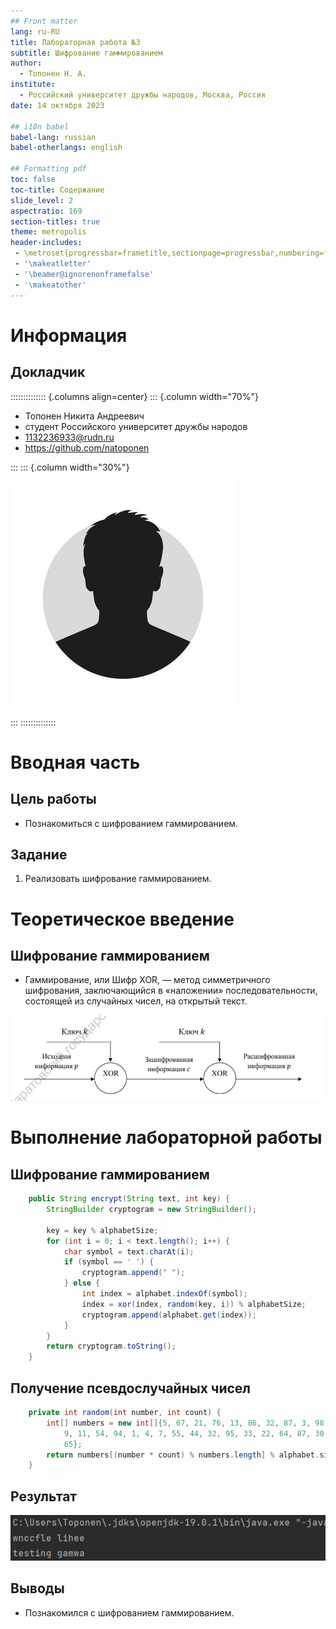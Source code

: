 ```yaml
---
## Front matter
lang: ru-RU
title: Лабораторная работа №3
subtitle: Шифрование гаммированием
author:
  - Топонен Н. А.
institute:
  - Российский университет дружбы народов, Москва, Россия
date: 14 октября 2023

## i18n babel
babel-lang: russian
babel-otherlangs: english

## Formatting pdf
toc: false
toc-title: Содержание
slide_level: 2
aspectratio: 169
section-titles: true
theme: metropolis
header-includes:
 - \metroset{progressbar=frametitle,sectionpage=progressbar,numbering=fraction}
 - '\makeatletter'
 - '\beamer@ignorenonframefalse'
 - '\makeatother'
---
```


# Информация

## Докладчик

:::::::::::::: {.columns align=center}
::: {.column width="70%"}

  * Топонен Никита Андреевич
  * студент Российского университет дружбы народов
  * [1132236933@rudn.ru](mailto:1132236933@rudn.ru)
  * <https://github.com/natoponen>

:::
::: {.column width="30%"}

![](./image/unknown.jpg)

:::
::::::::::::::

# Вводная часть

## Цель работы

- Познакомиться с шифрованием гаммированием.

## Задание

1. Реализовать шифрование гаммированием.

# Теоретическое введение

## Шифрование гаммированием

- Гаммирование, или Шифр XOR, — метод симметричного шифрования, заключающийся в «наложении» последовательности, состоящей из случайных чисел, на открытый текст.

![XOR шифрование](./image/theory.png)

# Выполнение лабораторной работы

## Шифрование гаммированием

```java
    public String encrypt(String text, int key) {
        StringBuilder cryptogram = new StringBuilder();

        key = key % alphabetSize;
        for (int i = 0; i < text.length(); i++) {
            char symbol = text.charAt(i);
            if (symbol == ' ') {
                cryptogram.append(" ");
            } else {
                int index = alphabet.indexOf(symbol);
                index = xor(index, random(key, i)) % alphabetSize;
                cryptogram.append(alphabet.get(index));
            }
        }
        return cryptogram.toString();
    }
```

## Получение псевдослучайных чисел

```java
    private int random(int number, int count) {
        int[] numbers = new int[]{5, 67, 21, 76, 13, 86, 32, 87, 3, 98, 21,
            9, 11, 54, 94, 1, 4, 7, 55, 44, 32, 95, 33, 22, 64, 87, 30, 39,
            65};
        return numbers[(number * count) % numbers.length] % alphabet.size();
    }
```

## Результат

![Результаты работы программы](./image/gamma.png)

## Выводы

- Познакомился с шифрованием гаммированием.